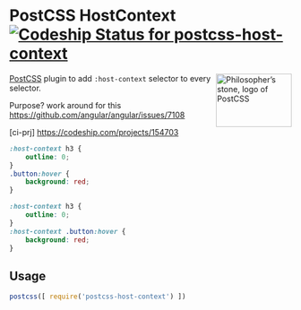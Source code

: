 # PostCSS HostContext [![Codeship Status for postcss-host-context](ci)](ci-prj)

<img align="right" width="135" height="95"
     title="Philosopher’s stone, logo of PostCSS"
     src="http://postcss.github.io/postcss/logo-leftp.svg">

[PostCSS] plugin to add `:host-context` selector to every selector.

Purpose? work around for this https://github.com/angular/angular/issues/7108

[PostCSS]:                    https://github.com/postcss/postcss
[ci]:                         https://codeship.com/projects/8262bf80-0661-0134-3de8-0e3a4704bd9d/status?branch=master
[ci-prj]                      https://codeship.com/projects/154703


```css
:host-context h3 {
    outline: 0;
}
.button:hover {
    background: red;
}
```

```css
:host-context h3 {
    outline: 0;
}
:host-context .button:hover {
    background: red;
}
```

## Usage

```js
postcss([ require('postcss-host-context') ])
```
